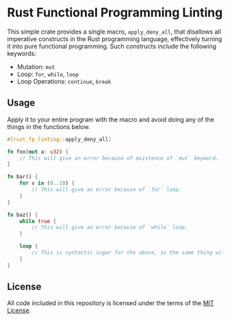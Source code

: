 # Rust Functional Programming Linting

This simple crate provides a single macro, `apply_deny_all`, that disallows all imperative constructs in the Rust programming language, effectively turning it into pure functional programming. Such constructs include the following keywords:

- Mutation: `mut`
- Loop: `for`, `while`, `loop`
- Loop Operations: `continue`, `break`

## Usage

Apply it to your entire program with the macro and avoid doing any of the things in the functions below.

```rs
#[rust_fp_linting::apply_deny_all]

fn foo(mut a: u32) {
    // This will give an error because of existence of `mut` keyword.
}

fn bar() {
    for v in (0..10) {
        // This will give an error because of `for` loop.
    }
}

fn baz() {
    while true {
        // This will give an error because of `while` loop.
    }

    loop {
        // This is syntactic sugar for the above, so the same thing will happen.
    }
}
```

## License

All code included in this repository is licensed under the terms of the [MIT License](LICENSE).
